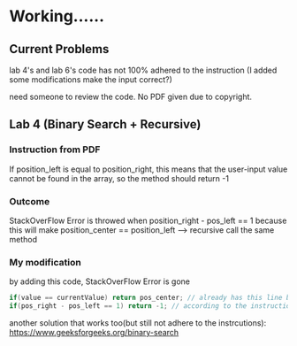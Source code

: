# Working......
## Current Problems
lab 4's and lab 6's code has not 100% adhered to the instruction (I added some modifications make the input correct?)

need someone to review the code.
No PDF given due to copyright.

## Lab 4 (Binary Search + Recursive)
### Instruction from PDF
If position_left is equal to position_right, this means that the user-input value cannot be found in the array, so the method should return -1  
  
### Outcome 
StackOverFlow Error is throwed when position_right - pos_left == 1 because this will make position_center == position_left --> recursive call the same method

### My modification
by adding this code, StackOverFlow Error is gone
```java
if(value == currentValue) return pos_center; // already has this line before modification
if(pos_right - pos_left == 1) return -1; // according to the instructions, this line should be gone
```
another solution that works too(but still not adhere to the instrcutions):
https://www.geeksforgeeks.org/binary-search